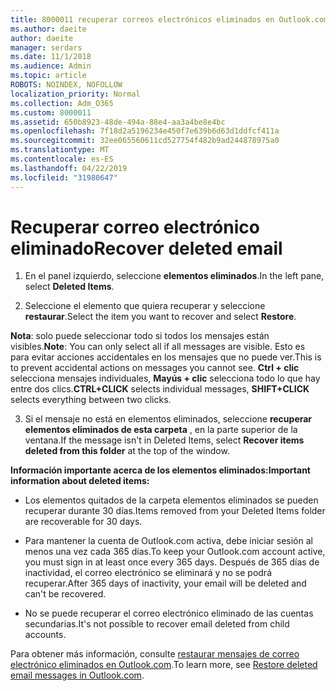 ```yaml
---
title: 8000011 recuperar correos electrónicos eliminados en Outlook.com
ms.author: daeite
author: daeite
manager: serdars
ms.date: 11/1/2018
ms.audience: Admin
ms.topic: article
ROBOTS: NOINDEX, NOFOLLOW
localization_priority: Normal
ms.collection: Adm_O365
ms.custom: 8000011
ms.assetid: 650b8923-48de-494a-88e4-aa3a4be8e4bc
ms.openlocfilehash: 7f18d2a5196234e450f7e639b6d63d1ddfcf411a
ms.sourcegitcommit: 32ee065560611cd527754f482b9ad244878975a0
ms.translationtype: MT
ms.contentlocale: es-ES
ms.lasthandoff: 04/22/2019
ms.locfileid: "31980647"
---
```

# <a name="recover-deleted-email"></a><span data-ttu-id="21c6c-102">Recuperar correo electrónico eliminado</span><span class="sxs-lookup"><span data-stu-id="21c6c-102">Recover deleted email</span></span>

1. <span data-ttu-id="21c6c-103">En el panel izquierdo, seleccione **elementos eliminados**.</span><span class="sxs-lookup"><span data-stu-id="21c6c-103">In the left pane, select **Deleted Items**.</span></span> 
    
2. <span data-ttu-id="21c6c-104">Seleccione el elemento que quiera recuperar y seleccione **restaurar**.</span><span class="sxs-lookup"><span data-stu-id="21c6c-104">Select the item you want to recover and select **Restore**.</span></span> 
  
 <span data-ttu-id="21c6c-105">**Nota**: solo puede seleccionar todo si todos los mensajes están visibles.</span><span class="sxs-lookup"><span data-stu-id="21c6c-105">**Note**: You can only select all if all messages are visible.</span></span> <span data-ttu-id="21c6c-106">Esto es para evitar acciones accidentales en los mensajes que no puede ver.</span><span class="sxs-lookup"><span data-stu-id="21c6c-106">This is to prevent accidental actions on messages you cannot see.</span></span> <span data-ttu-id="21c6c-107">**Ctrl + clic** selecciona mensajes individuales, **Mayús + clic** selecciona todo lo que hay entre dos clics.</span><span class="sxs-lookup"><span data-stu-id="21c6c-107">**CTRL+CLICK** selects individual messages, **SHIFT+CLICK** selects everything between two clicks.</span></span> 
    
3. <span data-ttu-id="21c6c-108">Si el mensaje no está en elementos eliminados, seleccione **recuperar elementos eliminados de esta carpeta** , en la parte superior de la ventana.</span><span class="sxs-lookup"><span data-stu-id="21c6c-108">If the message isn't in Deleted Items, select **Recover items deleted from this folder** at the top of the window.</span></span> 
    
 <span data-ttu-id="21c6c-109">**Información importante acerca de los elementos eliminados:**</span><span class="sxs-lookup"><span data-stu-id="21c6c-109">**Important information about deleted items:**</span></span>
  
- <span data-ttu-id="21c6c-110">Los elementos quitados de la carpeta elementos eliminados se pueden recuperar durante 30 días.</span><span class="sxs-lookup"><span data-stu-id="21c6c-110">Items removed from your Deleted Items folder are recoverable for 30 days.</span></span>
    
- <span data-ttu-id="21c6c-111">Para mantener la cuenta de Outlook.com activa, debe iniciar sesión al menos una vez cada 365 días.</span><span class="sxs-lookup"><span data-stu-id="21c6c-111">To keep your Outlook.com account active, you must sign in at least once every 365 days.</span></span> <span data-ttu-id="21c6c-112">Después de 365 días de inactividad, el correo electrónico se eliminará y no se podrá recuperar.</span><span class="sxs-lookup"><span data-stu-id="21c6c-112">After 365 days of inactivity, your email will be deleted and can't be recovered.</span></span>
    
- <span data-ttu-id="21c6c-113">No se puede recuperar el correo electrónico eliminado de las cuentas secundarias.</span><span class="sxs-lookup"><span data-stu-id="21c6c-113">It's not possible to recover email deleted from child accounts.</span></span>
    
<span data-ttu-id="21c6c-114">Para obtener más información, consulte [restaurar mensajes de correo electrónico eliminados en Outlook.com](https://go.microsoft.com/fwlink/p/?linkid=873117).</span><span class="sxs-lookup"><span data-stu-id="21c6c-114">To learn more, see [Restore deleted email messages in Outlook.com](https://go.microsoft.com/fwlink/p/?linkid=873117).</span></span>
  

